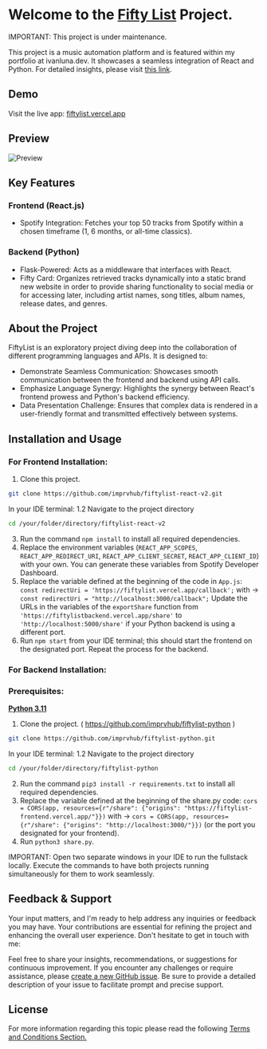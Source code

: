 # Welcome to the [Fifty List](https://fiftylist.vercel.app/) Project.

IMPORTANT: This project is under maintenance.

This project is a music automation platform and is featured within my portfolio at ivanluna.dev. It showcases a seamless integration of React and Python. For detailed insights, please visit [this link](https://ivanluna.dev/projects/post-reactpython-fiftylist/).

## Demo

Visit the live app: [fiftylist.vercel.app](https://fiftylist.vercel.app)

## Preview

![Preview](./public/images/preview.png "Preview")

## Key Features

### Frontend (React.js)
- Spotify Integration: Fetches your top 50 tracks from Spotify within a chosen timeframe (1, 6 months, or all-time classics).

### Backend (Python)
- Flask-Powered: Acts as a middleware that interfaces with React.
- Fifty Card: Organizes retrieved tracks dynamically into a static brand new website in order to provide sharing functionality to social media or for accessing later, including artist names, song titles, album names, release dates, and genres.

## About the Project

FiftyList is an exploratory project diving deep into the collaboration of different programming languages and APIs. It is designed to:
- Demonstrate Seamless Communication: Showcases smooth communication between the frontend and backend using API calls.
- Emphasize Language Synergy: Highlights the synergy between React's frontend prowess and Python's backend efficiency.
- Data Presentation Challenge: Ensures that complex data is rendered in a user-friendly format and transmitted effectively between systems.

## Installation and Usage

### For Frontend Installation:
1. Clone this project.
 ```bash
git clone https://github.com/imprvhub/fiftylist-react-v2.git
```
In your IDE terminal:
1.2 Navigate to the project directory
```bash
cd /your/folder/directory/fiftylist-react-v2
```
3. Run the command `npm install` to install all required dependencies.
4. Replace the environment variables (`REACT_APP_SCOPES`, `REACT_APP_REDIRECT_URI`, `REACT_APP_CLIENT_SECRET`, `REACT_APP_CLIENT_ID`) with your own. You can generate these variables from Spotify Developer Dashboard.
5. Replace the variable defined at the beginning of the code in `App.js`:
   `const redirectUri = 'https://fiftylist.vercel.app/callback';` with -> `const redirectUri = "http://localhost:3000/callback";`
   Update the URLs in the variables of the `exportShare` function from `'https://fiftylistbackend.vercel.app/share'` to `'http://localhost:5000/share'` if your Python backend is using a different 
   port.
6. Run `npm start` from your IDE terminal; this should start the frontend on the designated port. Repeat the process for the backend.

### For Backend Installation:
### Prerequisites:
[**Python 3.11**](https://www.python.org/downloads/release/python-3110/)

1. Clone the project. ( https://github.com/imprvhub/fiftylist-python )
 ```bash
git clone https://github.com/imprvhub/fiftylist-python.git
```
In your IDE terminal:
1.2 Navigate to the project directory
```bash
cd /your/folder/directory/fiftylist-python
```
2. Run the command `pip3 install -r requirements.txt` to install all required dependencies.
3. Replace the variable defined at the beginning of the share.py code: `cors = CORS(app, resources={r"/share": {"origins": "https://fiftylist-frontend.vercel.app/"}})` with ->  `cors = CORS(app, resources={r"/share": {"origins": "http://localhost:3000/"}})` (or the port you designated for your frontend).
4. Run `python3 share.py`.
   
IMPORTANT: Open two separate windows in your IDE to run the fullstack locally. Execute the commands to have both projects running simultaneously for them to work seamlessly.

## Feedback & Support
Your input matters, and I'm ready to help address any inquiries or feedback you may have. Your contributions are essential for refining the project and enhancing the overall user experience. Don't hesitate to get in touch with me:

Feel free to share your insights, recommendations, or suggestions for continuous improvement. If you encounter any challenges or require assistance, please [create a new GitHub issue](https://github.com/imprvhub/fiftylist-react-v2/issues/new). Be sure to provide a detailed description of your issue to facilitate prompt and precise support.

## License
For more information regarding this topic please read the following [Terms and Conditions Section.](https://fiftylist.vercel.app/html/termsandconditions.html)
